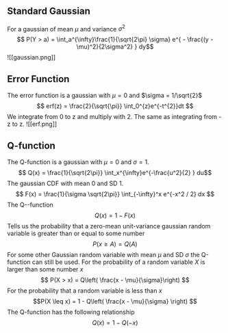 ## Standard Gaussian
For a gaussian of mean $\mu$ and variance $\sigma^2$
$$ P(Y > a) = \int_a^{\infty}\frac{1}{\sqrt{2\pi} \sigma} e^{ -  \frac{(y - \mu)^2}{2\sigma^2} } dy$$
![[gaussian.png]]

## Error Function
The error function is a gaussian with $\mu = 0$ and $\sigma = 1/\sqrt{2}$ 
$$ erf(z) = \frac{2}{\sqrt{\pi}} \int_0^{z}e^{-t^{2}}dt $$
We integrate from 0 to z and multiply with 2. The same as integrating from -z to z.
![[erf.png]]

## Q-function
The Q-function is a gaussian with $\mu = 0$ and $\sigma = 1$. 
$$ Q(x) = \frac{1}{\sqrt{2\pi}} \int_x^{\infty}e^{-\frac{u^2}{2} } du$$
The gaussian CDF with mean 0 and SD 1.
$$ F(x) = \frac{1}{\sigma \sqrt{2\pi}} \int_{-\infty}^x e^{-x^2 / 2} dx $$
The Q--function 
$$ Q(x) = 1 - F(x) $$
Tells us the probability that a zero-mean unit-variance gaussian random variable is greater than or equal to some number
$$ P(x \geq A) = Q(A) $$
For some other Gaussian random variable with mean $\mu$ and SD $\sigma$ the Q-function can still be used. For the probability of a random variable $X$ is larger than some number $x$ 
$$ P(X > x) = Q\left( \frac{x - \mu}{\sigma}\right) $$
For the probability that a random variable is less than $x$
$$P(X \leq x) = 1 - Q\left( \frac{x - \mu}{\sigma} \right) $$
The Q-function has the following relationship
$$ Q(x) = 1 - Q(-x) $$

